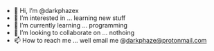 - 👋 Hi, I’m @darkphazex
- 👀 I’m interested in ... learning new stuff
- 🌱 I’m currently learning ... programming
- 💞️ I’m looking to collaborate on ... nothoing
- 📫 How to reach me ... well email me @darkphaze@protonmail.com

<!---
darkphazex/darkphazex is a ✨ special ✨ repository because its `README.md` (this file) appears on your GitHub profile.
You can click the Preview link to take a look at your changes.
--->
